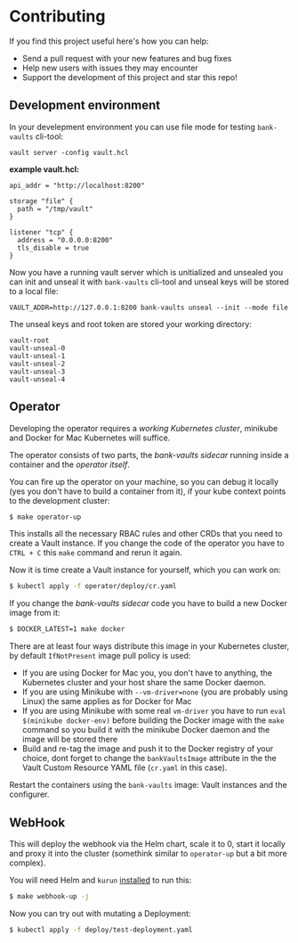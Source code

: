 # Contributing

If you find this project useful here's how you can help:

- Send a pull request with your new features and bug fixes
- Help new users with issues they may encounter
- Support the development of this project and star this repo!


## Development environment

In your develepment environment you can use file mode for testing `bank-vaults` cli-tool:

```shell
vault server -config vault.hcl
```

**example vault.hcl:**
```
api_addr = "http://localhost:8200"

storage "file" {
  path = "/tmp/vault"
}

listener "tcp" {
  address = "0.0.0.0:8200"
  tls_disable = true
}
```

Now you have a running vault server which is unitialized and unsealed you can init and unseal it with `bank-vaults` cli-tool and unseal keys will be stored to a local file:
```shell
VAULT_ADDR=http://127.0.0.1:8200 bank-vaults unseal --init --mode file
```

The unseal keys and root token are stored your working directory:
```
vault-root
vault-unseal-0
vault-unseal-1
vault-unseal-2
vault-unseal-3
vault-unseal-4
```


## Operator

Developing the operator requires a *working Kubernetes cluster*, minikube and Docker for Mac Kubernetes will suffice.

The operator consists of two parts, the *bank-vaults sidecar* running inside a container and the *operator itself*.

You can fire up the operator on your machine, so you can debug it locally (yes you don't have to build a container from it), if your kube context points to the development cluster:

```bash
$ make operator-up
```

This installs all the necessary RBAC rules and other CRDs that you need to create a Vault instance. If you change the code of the operator you have to `CTRL + C` this `make` command and rerun it again.

Now it is time create a Vault instance for yourself, which you can work on:

```bash
$ kubectl apply -f operator/deploy/cr.yaml
```

If you change the *bank-vaults sidecar* code you have to build a new Docker image from it:

```bash
$ DOCKER_LATEST=1 make docker
```

There are at least four ways distribute this image in your Kubernetes cluster, by default `IfNotPresent` image pull policy is used:
- If you are using Docker for Mac you, you don't have to anything, the Kubernetes cluster and your host share the same Docker daemon.
- If you are using Minikube with `--vm-driver=none` (you are probably using Linux) the same applies as for Docker for Mac
- If you are using Minikube with some real `vm-driver` you have to run `eval $(minikube docker-env)` before building the Docker image with the `make` command so you build it with the minikube Docker daemon and the image will be stored there
- Build and re-tag the image and push it to the Docker registry of your choice, dont forget to change the `bankVaultsImage` attribute in the the Vault Custom Resource YAML file (`cr.yaml` in this case).

Restart the containers using the `bank-vaults` image: Vault instances and the configurer.

## WebHook

This will deploy the webhook via the Helm chart, scale it to 0, start it locally and proxy it into the cluster (somethink similar to `operator-up` but a bit more complex).

You will need Helm and `kurun` [installed](https://github.com/banzaicloud/kurun#installation) to run this:

```bash
$ make webhook-up -j
```

Now you can try out with mutating a Deployment:

```bash
$ kubectl apply -f deploy/test-deployment.yaml
```

